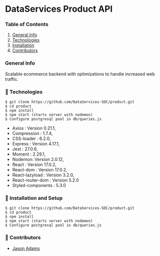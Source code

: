 # DataServices Product API

### Table of Contents

1. [General Info](#🌴-General-Info)
2. [Technologies](#🧪-Technologies)
3. [Installation](#🚀-Installation)
4. [Contributors](#🤝-Contributors)

### General Info

Scalable ecommerce backend with optimizations to handle increased web traffic.

### 🧪 Technologies

```
$ git clone https://github.com/DataServices-SDC/product.git 
$ cd product 
$ npm install 
$ npm start (starts server with nodemon) 
$ Configure postgresql pool in db/queries.js
```
* Axios : Version 0.21.1,
* Compression : 1.7.4,
* CSS-loader : 6.2.0,
* Express : Version 4.17.1,
* Jest : 27.0.6,
* Moment : 2.29.1,
* Nodemon: Version 2.0.12,
* React : Version 17.0.2,
* React-dom : Version 17.0.2,
* React-lazyload : Version 3.2.0,
* React-router-dom : Version 5.2.0
* Styled-components : 5.3.0

### 🚀 Installation and Setup

```
$ git clone https://github.com/DataServices-SDC/product.git 
$ cd product 
$ npm install 
$ npm start (starts server with nodemon) 
$ Configure postgresql pool in db/queries.js
```

### 🤝 Contributors

- [Jason Adams](https://www.linkedin.com/in/jason-adams-b88086146/)


